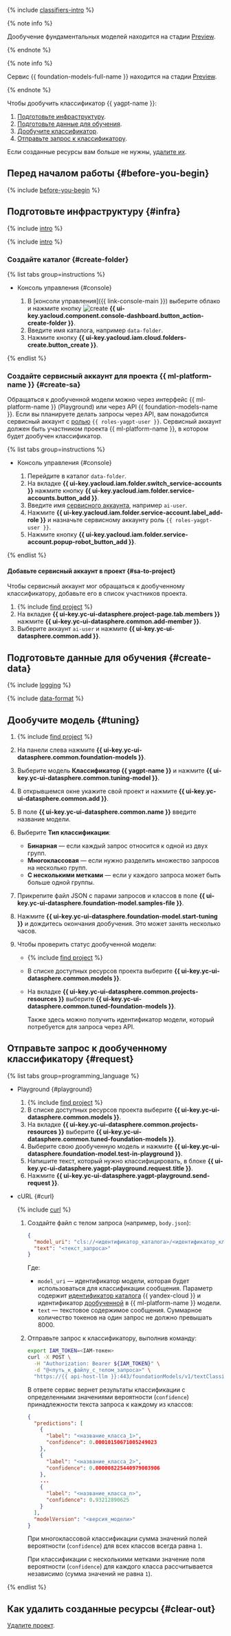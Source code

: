 {% include [classifiers-intro](../../_includes/datasphere/classifiers-tuning-intro.md) %}

{% note info %}

Дообучение фундаментальных моделей находится на стадии [Preview](../../overview/concepts/launch-stages.md).

{% endnote %}

{% note info %}

Сервис {{ foundation-models-full-name }} находится на стадии [Preview](../../overview/concepts/launch-stages.md).

{% endnote %}

Чтобы дообучить классификатор {{ yagpt-name }}:

1. [Подготовьте инфраструктуру](#infra).
1. [Подготовьте данные для обучения](#create-data).
1. [Дообучите классификатор](#tuning).
1. [Отправьте запрос к классификатору](#request).

Если созданные ресурсы вам больше не нужны, [удалите их](#clear-out).

## Перед началом работы {#before-you-begin}

{% include [before-you-begin](../../_tutorials/_tutorials_includes/before-you-begin-datasphere.md) %}

## Подготовьте инфраструктуру {#infra}

{% include [intro](../../_includes/datasphere/infra-intro.md) %}

{% include [intro](../../_includes/datasphere/federation-disclaimer.md) %}

### Создайте каталог {#create-folder}

{% list tabs group=instructions %}

- Консоль управления {#console}

   1. В [консоли управления]({{ link-console-main }}) выберите облако и нажмите кнопку ![create](../../_assets/console-icons/plus.svg) **{{ ui-key.yacloud.component.console-dashboard.button_action-create-folder }}**.
   1. Введите имя каталога, например `data-folder`.
   1. Нажмите кнопку **{{ ui-key.yacloud.iam.cloud.folders-create.button_create }}**.

{% endlist %}

### Создайте сервисный аккаунт для проекта {{ ml-platform-name }} {#create-sa}

Обращаться к дообученной модели можно через интерфейс {{ ml-platform-name }} (Playground) или через API {{ foundation-models-name }}. Если вы планируете делать запросы через API, вам понадобится сервисный аккаунт с [ролью](../../iam/concepts/access-control/roles.md) `{{ roles-yagpt-user }}`. Сервисный аккаунт должен быть участником проекта {{ ml-platform-name }}, в котором будет дообучен классификатор.

{% list tabs group=instructions %}

- Консоль управления {#console}

   1. Перейдите в каталог `data-folder`.
   1. На вкладке **{{ ui-key.yacloud.iam.folder.switch_service-accounts }}** нажмите кнопку **{{ ui-key.yacloud.iam.folder.service-accounts.button_add }}**.
   1. Введите имя [сервисного аккаунта](../../iam/concepts/users/service-accounts.md), например `ai-user`.
   1. Нажмите **{{ ui-key.yacloud.iam.folder.service-account.label_add-role }}** и назначьте сервисному аккаунту роль `{{ roles-yagpt-user }}`.
   1. Нажмите кнопку **{{ ui-key.yacloud.iam.folder.service-account.popup-robot_button_add }}**.

{% endlist %}

#### Добавьте сервисный аккаунт в проект {#sa-to-project}

Чтобы сервисный аккаунт мог обращаться к дообученному классификатору, добавьте его в список участников проекта.

1. {% include [find project](../../_includes/datasphere/ui-find-project.md) %}
1. На вкладке **{{ ui-key.yc-ui-datasphere.project-page.tab.members }}** нажмите **{{ ui-key.yc-ui-datasphere.common.add-member }}**.
1. Выберите аккаунт `ai-user` и нажмите **{{ ui-key.yc-ui-datasphere.common.add }}**.

## Подготовьте данные для обучения {#create-data}

{% include [logging](../../_includes/foundation-models/yandexgpt/logging-disclaimer.md) %}

{% include [data-format](../../_includes/datasphere/classifier-training.md) %}

## Дообучите модель {#tuning}

1. {% include [find project](../../_includes/datasphere/ui-find-project.md) %}
1. На панели слева нажмите **{{ ui-key.yc-ui-datasphere.common.foundation-models }}**.
1. Выберите модель **Классификатор {{ yagpt-name }}** и нажмите **{{ ui-key.yc-ui-datasphere.common.tuning-model }}**.
1. В открывшемся окне укажите свой проект и нажмите **{{ ui-key.yc-ui-datasphere.common.add }}**.
1. В поле **{{ ui-key.yc-ui-datasphere.common.name }}** введите название модели.
1. Выберите **Тип классификации**:

   * **Бинарная** — если каждый запрос относится к одной из двух групп.
   * **Многоклассовая** — если нужно разделить множество запросов на несколько групп.
   * **С несколькими метками** — если у каждого запроса может быть больше одной группы.

1. Прикрепите файл JSON с парами запросов и классов в поле **{{ ui-key.yc-ui-datasphere.foundation-model.samples-file }}**.
1. Нажмите **{{ ui-key.yc-ui-datasphere.foundation-model.start-tuning }}** и дождитесь окончания дообучения. Это может занять несколько часов.
1. Чтобы проверить статус дообученной модели:

   * {% include [find project](../../_includes/datasphere/ui-find-project.md) %}
   * В списке доступных ресурсов проекта выберите **{{ ui-key.yc-ui-datasphere.common.models }}**.
   * На вкладке **{{ ui-key.yc-ui-datasphere.common.projects-resources }}** выберите **{{ ui-key.yc-ui-datasphere.common.tuned-foundation-models }}**.
  
     Также здесь можно получить идентификатор модели, который потребуется для запроса через API.

## Отправьте запрос к дообученному классификатору {#request}

{% list tabs group=programming_language %}

- Playground {#playground}

  1. {% include [find project](../../_includes/datasphere/ui-find-project.md) %}
  1. В списке доступных ресурсов проекта выберите **{{ ui-key.yc-ui-datasphere.common.models }}**.    
  1. На вкладке **{{ ui-key.yc-ui-datasphere.common.projects-resources }}** выберите **{{ ui-key.yc-ui-datasphere.common.tuned-foundation-models }}**.
  1. Выберите свою дообученную модель и нажмите **{{ ui-key.yc-ui-datasphere.foundation-model.test-in-playground }}**.
  1. Напишите текст, который нужно классифицировать, в блоке **{{ ui-key.yc-ui-datasphere.yagpt-playground.request.title }}**.
  1. Нажмите **{{ ui-key.yc-ui-datasphere.yagpt-playground.send-request }}**.

- cURL {#curl}

  {% include [curl](../../_includes/curl.md) %}

  1. Создайте файл с телом запроса (например, `body.json`):
  
      ```json
      {
        "model_uri": "cls://<идентификатор_каталога>/<идентификатор_классификатора>",
        "text": "<текст_запроса>"
      }
      ```
  
      Где:
      * `model_uri` — идентификатор модели, которая будет использоваться для классификации сообщения. Параметр содержит [идентификатор каталога](../../resource-manager/operations/folder/get-id.md) {{ yandex-cloud }} и идентификатор [дообученной](../../datasphere/concepts/models/foundation-models.md#classifier-training) в {{ ml-platform-name }} модели.
      * `text` — текстовое содержимое сообщения. Суммарное количество токенов на один запрос не должно превышать 8000.
  
  1. Отправьте запрос к классификатору, выполнив команду:
  
      ```bash
      export IAM_TOKEN=<IAM-токен>
      curl -X POST \
        -H "Authorization: Bearer ${IAM_TOKEN}" \
        -d "@<путь_к_файлу_с_телом_запроса>" \
        "https://{{ api-host-llm }}:443/foundationModels/v1/textClassification"
      ```
  
      В ответе сервис вернет результаты классификации с определенными значениями вероятности (`confidence`) принадлежности текста запроса к каждому из классов:
  
      ```json
      {
        "predictions": [
          {
            "label": "<название_класса_1>",
            "confidence": 0.00010150671005249023
          },
          {
            "label": "<название_класса_2>",
            "confidence": 0.000008225440979003906
          },
          ...
          {
            "label": "<название_класса_n>",
            "confidence": 0.93212890625
          }
        ],
        "modelVersion": "<версия_модели>"
      }
      ```
  
      При многоклассовой классификации сумма значений полей вероятности (`confidence`) для всех классов всегда равна `1`.

      При классификации с несколькими метками значение поля вероятности (`confidence`) для каждого класса рассчитывается независимо (сумма значений не равна `1`).

{% endlist %}

## Как удалить созданные ресурсы {#clear-out}

[Удалите проект](../../datasphere/operations/projects/delete).
